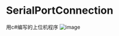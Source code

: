 SerialPortConnection
====================
用c#编写的上位机程序
![image](https://github.com/wanggangkun/SerialPortConnection/blob/master/SerialPortConnection/screenshot/1.JPG)
